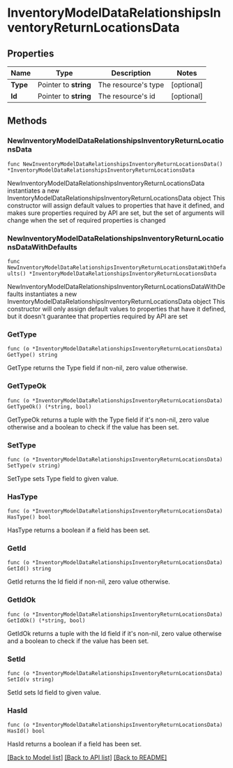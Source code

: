 # InventoryModelDataRelationshipsInventoryReturnLocationsData

## Properties

Name | Type | Description | Notes
------------ | ------------- | ------------- | -------------
**Type** | Pointer to **string** | The resource&#39;s type | [optional] 
**Id** | Pointer to **string** | The resource&#39;s id | [optional] 

## Methods

### NewInventoryModelDataRelationshipsInventoryReturnLocationsData

`func NewInventoryModelDataRelationshipsInventoryReturnLocationsData() *InventoryModelDataRelationshipsInventoryReturnLocationsData`

NewInventoryModelDataRelationshipsInventoryReturnLocationsData instantiates a new InventoryModelDataRelationshipsInventoryReturnLocationsData object
This constructor will assign default values to properties that have it defined,
and makes sure properties required by API are set, but the set of arguments
will change when the set of required properties is changed

### NewInventoryModelDataRelationshipsInventoryReturnLocationsDataWithDefaults

`func NewInventoryModelDataRelationshipsInventoryReturnLocationsDataWithDefaults() *InventoryModelDataRelationshipsInventoryReturnLocationsData`

NewInventoryModelDataRelationshipsInventoryReturnLocationsDataWithDefaults instantiates a new InventoryModelDataRelationshipsInventoryReturnLocationsData object
This constructor will only assign default values to properties that have it defined,
but it doesn't guarantee that properties required by API are set

### GetType

`func (o *InventoryModelDataRelationshipsInventoryReturnLocationsData) GetType() string`

GetType returns the Type field if non-nil, zero value otherwise.

### GetTypeOk

`func (o *InventoryModelDataRelationshipsInventoryReturnLocationsData) GetTypeOk() (*string, bool)`

GetTypeOk returns a tuple with the Type field if it's non-nil, zero value otherwise
and a boolean to check if the value has been set.

### SetType

`func (o *InventoryModelDataRelationshipsInventoryReturnLocationsData) SetType(v string)`

SetType sets Type field to given value.

### HasType

`func (o *InventoryModelDataRelationshipsInventoryReturnLocationsData) HasType() bool`

HasType returns a boolean if a field has been set.

### GetId

`func (o *InventoryModelDataRelationshipsInventoryReturnLocationsData) GetId() string`

GetId returns the Id field if non-nil, zero value otherwise.

### GetIdOk

`func (o *InventoryModelDataRelationshipsInventoryReturnLocationsData) GetIdOk() (*string, bool)`

GetIdOk returns a tuple with the Id field if it's non-nil, zero value otherwise
and a boolean to check if the value has been set.

### SetId

`func (o *InventoryModelDataRelationshipsInventoryReturnLocationsData) SetId(v string)`

SetId sets Id field to given value.

### HasId

`func (o *InventoryModelDataRelationshipsInventoryReturnLocationsData) HasId() bool`

HasId returns a boolean if a field has been set.


[[Back to Model list]](../README.md#documentation-for-models) [[Back to API list]](../README.md#documentation-for-api-endpoints) [[Back to README]](../README.md)


